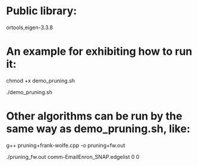 # Public library:
ortools,eigen-3.3.8
# An example for exhibiting how to run it:
chmod +x demo_pruning.sh  

./demo_pruning.sh

# Other algorithms can be run by the same way as demo_pruning.sh, like:
g++  pruning+frank-wolfe.cpp -o pruning+fw.out

./pruning_fw.out comm-EmailEnron_SNAP.edgelist 0 0
